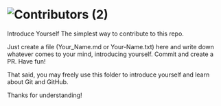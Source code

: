 # ![Contributors (2)](https://user-images.githubusercontent.com/63253596/104215422-58b53000-53fe-11eb-8e7d-542d5dfc4710.png)
Introduce Yourself The simplest way to contribute to this repo.

Just create a file (Your_Name.md or Your-Name.txt) here and write down whatever comes to your mind, introducing yourself. Commit and create a PR. Have fun!

That said, you may freely use this folder to introduce yourself and learn about Git and GitHub.

Thanks for understanding!
